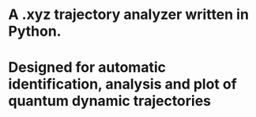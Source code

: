 # A .xyz trajectory analyzer written in Python. 

# Designed for automatic identification, analysis and plot of quantum dynamic trajectories
